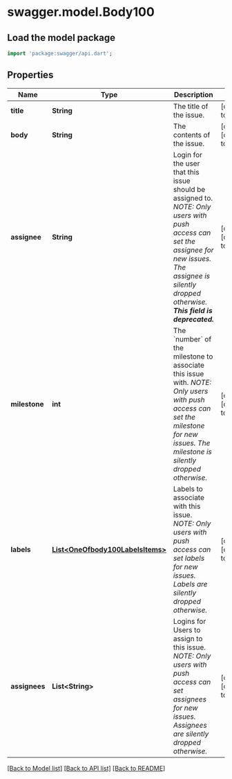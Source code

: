 # swagger.model.Body100

## Load the model package
```dart
import 'package:swagger/api.dart';
```

## Properties
Name | Type | Description | Notes
------------ | ------------- | ------------- | -------------
**title** | **String** | The title of the issue. | [default to null]
**body** | **String** | The contents of the issue. | [optional] [default to null]
**assignee** | **String** | Login for the user that this issue should be assigned to. _NOTE: Only users with push access can set the assignee for new issues. The assignee is silently dropped otherwise. **This field is deprecated.**_ | [optional] [default to null]
**milestone** | **int** | The &#x60;number&#x60; of the milestone to associate this issue with. _NOTE: Only users with push access can set the milestone for new issues. The milestone is silently dropped otherwise._ | [optional] [default to null]
**labels** | [**List&lt;OneOfbody100LabelsItems&gt;**](Object.md) | Labels to associate with this issue. _NOTE: Only users with push access can set labels for new issues. Labels are silently dropped otherwise._ | [optional] [default to []]
**assignees** | **List&lt;String&gt;** | Logins for Users to assign to this issue. _NOTE: Only users with push access can set assignees for new issues. Assignees are silently dropped otherwise._ | [optional] [default to []]

[[Back to Model list]](../README.md#documentation-for-models) [[Back to API list]](../README.md#documentation-for-api-endpoints) [[Back to README]](../README.md)

